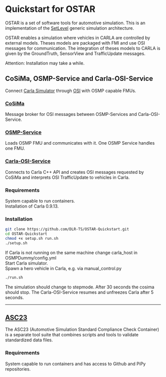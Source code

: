 # Quickstart for OSTAR

OSTAR is a set of software tools for automotive simulation.
This is an implementation of the [SetLevel](https://setlevel.de/en) generic simulation architecture.

OSTAR enables a simulation where vehicles in CARLA are controlled by external models.
Theses models are packaged with FMI and use OSI messages for communication.
The integration of theses models to CARLA is given by the GroundTruth, SensorView and TrafficUpdate messages.

Attention: Installation may take a while.

## CoSiMa, OSMP-Service and Carla-OSI-Service

Connect [Carla Simulator](https://github.com/carla-simulator/carla) through [OSI](https://github.com/OpenSimulationInterface/open-simulation-interface) with OSMP capable FMUs.

### [CoSiMa](https://github.com/DLR-TS/CoSiMa)

Message broker for OSI messages between OSMP-Services and Carla-OSI-Service.

### [OSMP-Service](https://github.com/DLR-TS/OSMP-Service)

Loads OSMP FMU and communicates with it. One OSMP Service handles one FMU.

### [Carla-OSI-Service](https://github.com/DLR-TS/Carla-OSI-Service)

Connects to Carla C++ API and creates OSI messages requested by CoSiMa and interprets OSI TrafficUpdate to vehicles in Carla.

### Requirements

System capable to run containers. \
Installation of Carla 0.9.13.

### Installation

```sh
git clone https://github.com/DLR-TS/OSTAR-Quickstart.git
cd OSTAR-Quickstart
chmod +x setup.sh run.sh
./setup.sh
```

If Carla is not running on the same machine change carla_host in OSMPDummy/config.yml\
Start Carla simulator.\
Spawn a hero vehicle in Carla, e.g. via manual_control.py

```sh
./run.sh
```

The simulation should change to stepmode.
After 30 seconds the cosima should stop.
The Carla-OSI-Service resumes and unfreezes Carla after 5 seconds.

---

## [ASC23](https://github.com/DLR-TS/asc23)

The ASC23 (Automotive Simulation Standard Compliance Check Container) is a separate tool suite that combines scripts and tools to validate standardized data files.

### Requirements

System capable to run containers and has access to Github and PiPy repositories.
